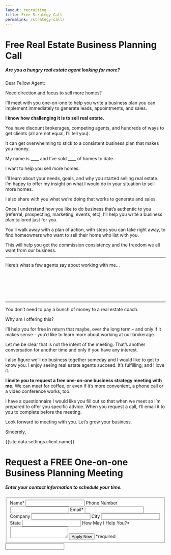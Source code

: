 ```yaml
---
layout: recruiting
title: Free Strategy Call
permalink: /strategy-call/
---
```


<div class="recruiting-page">
<h1 class="join-us">Free Real Estate Business Planning Call</h1>
<h5 class="join-us-subtitle">Are you a hungry real estate agent looking for more?</h5>

<p>Dear Fellow Agent:</p>

<p>Need direction and focus to sell more homes?</p>

<p>I’ll meet with you one-on-one to help you write a business plan you can implement immediately to generate leads, appointments, and sales.</p>

<p><strong>I know how challenging it is to sell real estate.</strong></p>

<p>You have discount brokerages, competing agents, and hundreds of ways to get clients (all are not equal, I’ll tell you).</p>

<p>It can get overwhelming to stick to a consistent business plan that makes you money.</p>

<!-- {% include strategy-photos.html %} -->

<p>My name is ____ and I’ve sold ____ of homes to date.</p>

<p>I want to help you sell more homes.</p>

<p>I’ll learn about your needs, goals, and why you started selling real estate. I’m happy to offer my insight on what I would do in your situation to sell more homes.</p>

<p>I also share with you what we’re doing that works to generate and sales.</p>

<p>Once I understand how you like to do business that’s authentic to you (referral, prospecting, marketing, events, etc), I’ll help you write a business plan tailored just for you.</p>

<p>You’ll walk away with a plan of action, with steps you can take right away, to find homeowners who want to sell their home who list with you.</p>

<p>This will help you get the commission consistency and the freedom we all want from our business.</p>

<hr>
<div class="qanda">
<p class="section-title">Here’s what a few agents say about working with me…</p>

<p><span class="quote"></span><br>
<span class="author"></span></p>

<p><span class="quote"></span><br>
<span class="author"></span></p>

<p><span class="quote"></span><br>
<span class="author"></span></p>
</div>
<hr>

<p>You don’t need to pay a bunch of money to a real estate coach.</p>

<p>Why am I offering this?</p>

<p>I’ll help you for free in return that maybe, over the long term – and only if it makes sense - you’d like to learn more about working at our brokerage.</p>

<p>Let me be clear that is not the intent of the meeting. That’s another conversation for another time and only if you have any interest.</p>

<p>I also figure we’ll do business together someday and I would like to get to know you. I enjoy seeing real estate agents succeed. It’s fulfilling, and I love it.</p>

<p><strong>I invite you to request a free one-on-one business strategy meeting with me.</strong> We can meet for coffee, or even if it’s more convenient, a phone call or a video conference works, too.</p>

<p>I have a questionnaire I would like you fill out so that when we meet so I’m prepared to offer you specific advice. When you request a call, I’ll email it to you to complete before the meeting.</p>

<p>Look forward to meeting with you. Let’s grow your business.</p>

<p>Sincerely,</p>
<p>{{site.data.settings.client.name}}</p>


<h1 class="join-us">Request a FREE One-on-one Business Planning Meeting</h1>
<h5 class="join-us-subtitle">Enter your contact information to schedule your time.</h5>

<form method="post" class="home-value cta-forms" action="https://formspree.io/celizrossetti@gmail.com" onsubmit="return setReturn()">
					<fieldset>
						<label for="name">Name*</label> <input type="text" required="" name="name" />
						<label for="phone">Phone Number </label> <input type="tel" name="phone" />
						 <label for="email">Email*</label> <input type="text" name="email" required="" />
						 <label for="company">Company </label> <input type="text" name="company" />
						<label for="city">City </label> <input type="text" name="city" />
						<label for="state">State </label> <input type="text" name="state" />
						<label for="message">How May I Help You?* </label><textarea name="message" required=""></textarea>
						<input class="submit light-light" type="submit" value="Apply Now" name="submitrecruitingForm" /> <span class="asterisk">*required</span></fieldset>
					<div class="hidden"><input type="hidden" value="celizrossetti@gmail.com" name="_to" /> <input type="hidden" value="Recruiting Contact Request Message From Your Vyral Careers and Training Video Blog" name="_subject" /> <input type="text" name="_gotcha" /></div>
				</form>
</div>
